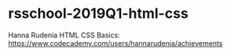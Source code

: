 # rsschool-2019Q1-html-css
Hanna Rudenia
HTML CSS Basics: https://www.codecademy.com/users/hannarudenia/achievements

